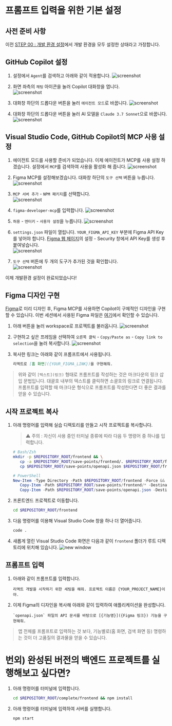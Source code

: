 # 프롬프트 입력을 위한 기본 설정

## 사전 준비 사항

이전 [STEP 00 : 개발 환경 설정](./step-00.md)에서 개발 환경을 모두 설정한 상태라고 가정합니다.

## GitHub Copilot 설정

1. 설정에서 `Agent`를 검색하고 아래와 같이 적용합니다.
   ![screenshot](./img/step00_agent_enable.png)

1. 화면 좌측의 `채팅` 아이콘을 눌러 Copilot 대화창을 엽니다. <br/>
   ![screenshot](./img/step00_open_copilot.png)

1. 대화창 하단의 드롭다운 버튼을 눌러 `에이전트 모드`로 바꿉니다.
   ![screenshot](./img/step00_agent_mode.png)

1. 대화창 하단의 드롭다운 버튼을 눌러 AI 모델을 `Claude 3.7 Sonnet`으로 바꿉니다.
   ![screenshot](./img/step00_claude.png)

## Visual Studio Code, GitHub Copilot의 MCP 사용 설정

1. 에이전트 모드를 사용할 준비가 되었습니다. 이제 에이전트가 MCP를 사용 설정 하겠습니다. 설정에서 `MCP`를 검색하여 사용을 활성화 해 줍니다.
   ![screenshot](./img/step00_mcp_enable.png)

1. Figma MCP를 설정해보겠습니다. 대화창 하단의 `도구 선택` 버튼을 누릅니다.
   ![screenshot](./img/step00_select_tool.png)

1. `MCP 서버 추가` - `NPM 패키지`를 선택합니다.  
   ![screenshot](./img/step00_select_npm.png)

1. `figma-developer-mcp`를 입력합니다.
   ![screenshot](./img/step00_figma_mcp.png)

1. `허용` - `엔터키` - `사용자 설정`을 누릅니다.
   ![screenshot](./img/step00_select_setting.png)

1. `settings.json` 파일이 열립니다. `YOUR_FIGMA_API_KEY` 부분에 Figma API Key를 넣어야 합니다. [Figma 웹 페이지](https://www.figma.com)의 설정 - Security 창에서 API Key를 생성 후 붙여넣습니다. <br/>
   ![screenshot](./img/step00_api_key.png)

1. `도구 선택` 버튼에 두 개의 도구가 추가된 것을 확인합니다. <br/>
   ![screenshot](./img/step00_new_tools.png)

이제 개발환경 설정이 완료되었습니다!

## Figma 디자인 구현

[Figma](https://www.figma.com)로 미리 디자인 후, Figma MCP를 사용하면 Copilot이 구체적인 디자인을 구현할 수 있습니다. 이번 세션에서 사용된 Figma 파일은 [여기](https://www.figma.com/community/file/1493853152731177725)에서 확인할 수 있습니다.

1. 아래 버튼을 눌러 workspace로 프로젝트를 불러옵니다.
   ![screenshot](./img/step00_figma_workspace.png)

1. 구현하고 싶은 프레임을 선택하여 `오른쪽 클릭` - `Copy/Paste as` - `Copy link to selection`을 눌러 복사합니다.
   ![screenshot](./img/step00_figma_copy.png)

1. 복사한 링크는 아래와 같이 프롬프트에서 사용됩니다.
   ```markdown
   리액트로 [홈 화면]({YOUR_FIGMA_LINK})을 구현해줘.
   ```

> 위와 같이 `[텍스트](링크)` 형태로 프롬프트를 작성하는 것은 마크다운의 링크 삽입 문법입니다. 대괄호 내부의 텍스트를 클릭하면 소괄호의 링크로 연결됩니다. 프롬프트를 입력할 때 마크다운 형식으로 프롬프트를 작성한다면 더 좋은 결과를 얻을 수 있습니다. 

## 시작 프로젝트 복사

1. 아래 명령어를 입력해 실습 디렉토리를 만들고 시작 프로젝트를 복사합니다.

   > ⚠️ 주의 : 자신이 사용 중인 터미널 종류에 따라 다음 두 명령어 중 하나를 입력합니다.

   ```bash
   # Bash/Zsh
   mkdir -p $REPOSITORY_ROOT/frontend && \
      cp -a $REPOSITORY_ROOT/save-points/frontend/. $REPOSITORY_ROOT/frontend/ && \
      cp $REPOSITORY_ROOT/save-points/openapi.json $REPOSITORY_ROOT/frontend/
   ```

   ```powershell
   # PowerShell
   New-Item -Type Directory -Path $REPOSITORY_ROOT/frontend -Force && `
      Copy-Item -Path $REPOSITORY_ROOT/save-points/frontend/* -Destination $REPOSITORY_ROOT/frontend -Recurse -Force && `
      Copy-Item -Path $REPOSITORY_ROOT/save-points/openapi.json -Destination $REPOSITORY_ROOT/frontend -Force
   ```

2. 프론트엔드 프로젝트로 이동합니다.
   ```bash
   cd $REPOSITORY_ROOT/frontend
   ```
3. 다음 명령어를 이용해 Visual Studio Code 창을 하나 더 열어줍니다.
   ```bash
   code .
   ```
4. 새롭게 열린 Visual Studio Code 화면은 다음과 같이 `frontend` 폴더가 루트 디렉토리에 위치해 있습니다.
   ![new window](./img/step01_new_window.png)

## 프롬프트 입력

1. 아래와 같이 프롬프트를 입력합니다. 
   ```text
   리액트 개발을 시작하기 위한 세팅을 해줘. 프로젝트 이름은 {YOUR_PROJECT_NAME}이야.
   ```

1. 이제 Figma의 디자인을 복사해 아래와 같이 입력하여 애플리케이션을 완성합니다.
   ```text
   `openapi.json` 파일의 API 문서를 바탕으로 [{기능명}]({Figma 링크}) 기능을 구현해줘.
   ```

> 앱 전체를 프롬프트로 입력하는 것 보다, 기능별로(홈 화면, 검색 화면 등) 명령하는 것이 더 고품질의 결과물을 얻을 수 있습니다.

# 번외) 완성된 버전의 백엔드 프로젝트를 실행해보고 싶다면?

1. 아래 명령어를 터미널에 입력합니다.
   ```bash
   cd $REPOSITORY_ROOT/complete/frontend && npm install
   ```
   
1. 아래 명령어를 터미널에 입력하여 서버를 실행합니다.

   ```bash
   npm start
   ```
